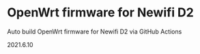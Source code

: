 # OpenWrt firmware for Newifi D2

Auto build OpenWrt firmware for Newifi D2 via GitHub Actions

2021.6.10